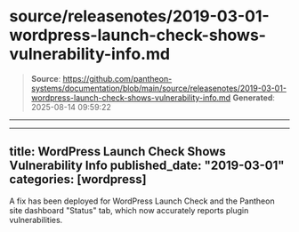 # source/releasenotes/2019-03-01-wordpress-launch-check-shows-vulnerability-info.md

> **Source**: https://github.com/pantheon-systems/documentation/blob/main/source/releasenotes/2019-03-01-wordpress-launch-check-shows-vulnerability-info.md
> **Generated**: 2025-08-14 09:59:22

---

---
title: WordPress Launch Check Shows Vulnerability Info
published_date: "2019-03-01"
categories: [wordpress]
---
A fix has been deployed for WordPress Launch Check and the Pantheon site dashboard "Status" tab, which now accurately reports plugin vulnerabilities.
